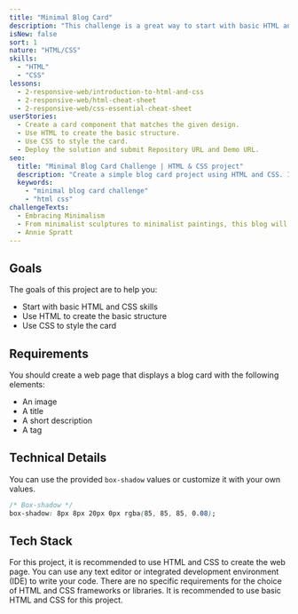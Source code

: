 ```yaml
---
title: "Minimal Blog Card"
description: "This challenge is a great way to start with basic HTML and CSS skills. The challenge is to create a simple blog card that includes an image, a title, a short description, and a tag."
isNew: false
sort: 1
nature: "HTML/CSS"
skills:
  - "HTML"
  - "CSS"
lessons:
  - 2-responsive-web/introduction-to-html-and-css
  - 2-responsive-web/html-cheat-sheet
  - 2-responsive-web/css-essential-cheat-sheet
userStories:
  - Create a card component that matches the given design.
  - Use HTML to create the basic structure.
  - Use CSS to style the card.
  - Deploy the solution and submit Repository URL and Demo URL.
seo:
  title: "Minimal Blog Card Challenge | HTML & CSS project"
  description: "Create a simple blog card project using HTML and CSS. Improve your web development skills by creating a web page that displays a blog card with an image, title, short description, and tag. This project will help you practice basic HTML and CSS skills, as well as enhance your ability to create and style web components."
  keywords:
    - "minimal blog card challenge"
    - "html css"
challengeTexts:
  - Embracing Minimalism
  - From minimalist sculptures to minimalist paintings, this blog will inspire you to appreciate the beauty that lies in simplicity.
  - Annie Spratt
---
```


## Goals

The goals of this project are to help you:

- Start with basic HTML and CSS skills
- Use HTML to create the basic structure
- Use CSS to style the card

## Requirements

You should create a web page that displays a blog card with the following elements:

- An image
- A title
- A short description
- A tag

## Technical Details

You can use the provided `box-shadow` values or customize it with your own values.

```css
/* Box-shadow */
box-shadow: 8px 8px 20px 0px rgba(85, 85, 85, 0.08);
```

## Tech Stack

For this project, it is recommended to use HTML and CSS to create the web page. You can use any text editor or integrated development environment (IDE) to write your code. There are no specific requirements for the choice of HTML and CSS frameworks or libraries. It is recommended to use basic HTML and CSS for this project.

